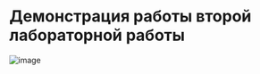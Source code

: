 # Демонстрация работы второй лабораторной работы
![image](https://github.com/user-attachments/assets/8b25f5d0-9c4c-481b-a22a-565f6f0bf576)
